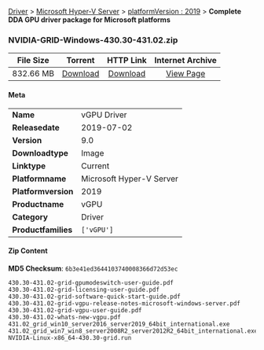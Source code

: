 
[Driver](/README.md)  >  [Microsoft Hyper-V Server](/index/Driver/Microsoft_Hyper-V_Server.md)  >  [platformVersion : 2019](/index/Driver/Microsoft_Hyper-V_Server/2019.md)  >  **Complete DDA GPU driver package for Microsoft platforms**


### NVIDIA-GRID-Windows-430.30-431.02.zip

| **File Size** | **Torrent**  | **HTTP Link** | **Internet Archive** |
|:-------------:|:------------:|:-------------:|:--------------------:|
| 832.66 MB |  [Download](https://archive.org/download/nvgpu_NVIDIA-GRID-Windows-430.30-431.02.zip_6a3sp8r3/nvgpu_NVIDIA-GRID-Windows-430.30-431.02.zip_6a3sp8r3_archive.torrent)       | [Download](https://archive.org/compress/nvgpu_NVIDIA-GRID-Windows-430.30-431.02.zip_6a3sp8r3) | [View Page](https://archive.org/details/nvgpu_NVIDIA-GRID-Windows-430.30-431.02.zip_6a3sp8r3)       |

#### Meta

<table>
<tr><td><strong>Name</strong></td><td>vGPU Driver</td></tr>
<tr><td><strong>Releasedate</strong></td><td>2019-07-02</td></tr>
<tr><td><strong>Version</strong></td><td>9.0</td></tr>
<tr><td><strong>Downloadtype</strong></td><td>Image</td></tr>
<tr><td><strong>Linktype</strong></td><td>Current</td></tr>
<tr><td><strong>Platformname</strong></td><td>Microsoft Hyper-V Server</td></tr>
<tr><td><strong>Platformversion</strong></td><td>2019</td></tr>
<tr><td><strong>Productname</strong></td><td>vGPU</td></tr>
<tr><td><strong>Category</strong></td><td>Driver</td></tr>
<tr><td><strong>Productfamilies</strong></td><td><code>['vGPU']</code></td></tr>
</table>

#### Zip Content

**MD5 Checksum**: `6b3e41ed3644103740008366d72d53ec`

```text
430.30-431.02-grid-gpumodeswitch-user-guide.pdf
430.30-431.02-grid-licensing-user-guide.pdf
430.30-431.02-grid-software-quick-start-guide.pdf
430.30-431.02-grid-vgpu-release-notes-microsoft-windows-server.pdf
430.30-431.02-grid-vgpu-user-guide.pdf
430.30-431.02-whats-new-vgpu.pdf
431.02_grid_win10_server2016_server2019_64bit_international.exe
431.02_grid_win7_win8_server2008R2_server2012R2_64bit_international.exe
NVIDIA-Linux-x86_64-430.30-grid.run
```